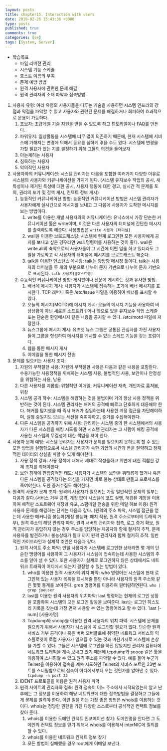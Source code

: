 ```yaml
---
layout: posts
title: chapter15. Interaction with users
date: 2019-02-26 15:43:36 +0900
type: posts
published: true
comments: true
categories: [se]
tags: [System, Server]
---
```



* 학습목표
    * 파일 리버전 관리
    * 시스템 기능 스케줄
    * 호스트 이름의 부여
    * 문제 예방 방법
    * 원격 사용자에 관련한 문제 해결
    * 원격 관리자의 소재 파악과 접촉방법

1. 사용자 유형: 여러 유형의 사용자들을 다루는 기술을 사용하면 시스템 인프라의 강점과 약점을 파악할 수 있고 사용자와 관련된 문제를 해결하거나 회피하여 효과적으로 운용이 가능하다.
    1. 초보자: 초급레벨 기술 지원을 받을 수 있도록 하고 튜토리얼이나 FAQ를 만든다.
    2. 파워유저: 일상활동을 시스템에 너무 많이 의존하기 때문에, 현재 시스템에 서비스에 가해지는 변경에 의해서 동요를 심하게 겪을 수도 있다. 시스템에 변경을 가할 필요가 있는 지를 결정하기 위해 그들의 의견을 들어보자
    3. 아는체하는 사용자
    4. 침묵하는 사용자
    5. 악의적인 사용자
2.  사용자와의 커뮤니케이션: 시스템 관리자는 다음을 포함한 여러가지 다양한 이유로 시스템의 사용자와 커뮤니케이션을 가지게 된다. (시스템 유지보수 작업의 공시, 새 특성이나 제거된 특성에 대한 공시, 사용자 행동에 대한 경고, 실시간 적 문제를 토의, 권리의 포기 및 정책 게시, 컨텍트 정보 게시)
    1.  능동적인 커뮤니케이션 방법: 능동적인 커뮤니케이션 방법은 시스템 관리자가 사용자에게 실시간으로 메시지를 보내고 그 다음에 사용자가 도착한 메시지를 보는 방법이다.
        1.  write를 이용한 개별 사용자와의 커뮤니케이션: 유닉스에서 가장 단순한 커뮤니케이션 툴은 write이며, 이것은 다른 사용자의 터미널에 간단한 메시지를 출력하도록 해준다. 사용방법은 `write 사용자 [터미널]`
        2.  wall을 이용한 브로드캐스팅: 시스템에 현재 로그인한 모든 사용자에게 공지를 보내고 싶은 경우라면 wall 명령어를 사용하는 것이 좋다. wall은 write all의 축약으로써 사용자들이 그 시간에 어떤 일을 하고 있더라도 그 일을 가로막고 각 사용자의 터미널에 메시지를 브로드캐스트 해준다. 
        3.  talk을 이용한 인스턴스 메시징: talk는 양방향 메시징 툴이다. talk는 사용자의 터미널을 두 개의 부분으로 나누어 문자 기반으로 나누어 문자 기반으로 표시된다. `talk 사용자[@호스트명]` 
    2.  수동적인 커뮤니케이션 방법: 게시판이나 신문에 게시하는 것과 유사한 방법.
        1.  배너에 메시지 게시: 사용자가 시스템에 접속하는 초기에 배너 메시지를 표시한다. TCP 래퍼나 혹은 /etc/issue 파일을 이용하여 배너를 표시할 수 있다.
        2.  오늘의 메시지(MOTD)에 메시지 게시: 오늘의 메시지 기능을 사용하여 비상상황이 아닌 새로운 소프트워ㅔ어나 앞으로 있을 유지보수 작업 스케줄 또는 단순한 환영메시지 같은 내용을 공지할 수 있다. /etc/motd 파일에 저장한다.
        3.  뉴스그룹에 메시지 게시: 유즈넷 뉴스 그룹은 공통된 관심사를 가진 사용자들이 그룹을 형성하여 메시지를 게시할 수 있는 스레드 기능을 갖는 포럼이다. 
        4.  웹을 통한 메시지 게시
        5.  이메일을 통한 메시지 전송
3.  문제를 일으키는 사용자 조치: 
    1.  자원의 부적절한 사용: 자원의 부적절한 사용은 다음과 같은 내용을 포함한다. 수용가능한 사용정책을 위배하는 시스템 사용, 불법적인 사용, 보안이나 안정성을 위협하는 사용, 남용
    2.  다른 사용자를 괴롭힘: 위협적인 이메일, 커뮤니케이션 재촉, 개인자료 훔쳐봄, 위장
    3.  시스템 공격 착수: 시스템을 해킹하는 것을 불법이며 거의 항상 사용 정책을 위반하는 것이 된다. 시스템 관리자는 해커의 공격에 빠르고 단호하게 대응해야 한다. 해커를 탐지했을 때 즉시 해커가 침입하는데 사용한 계정 접근을 차단해야하며, 실행 중일지도 모르는 세션을 죽여야하고, 증거를 수집해야한다.
    4.  다른 시스템을 공격하기 위해 사용: 관리하는 시스템 중의 한 시스템에서의 사용자가 다른 시스템을 해킹 시도를 하면 시스템 관리자는 그 사람이 해킹 공격에 사용한 시스템의 무결성에 대한 책임을 져야 한다.
4.  사용자 문제 예방: 시스템 관리자는 사용자가 문제를 일으키지 못하도록 할 수 있는 모든 방법을 실행함으로써 시스템 관리자가 속한 기업의 시간과 돈을 절약하고 잠재적인 데이터의 상실을 피할 수 있게 해야한다.
    1.  사용 정책 강화: 사용 정책에 대해서 제대로 작성을하고 위반에 대한 적합한 강제 조치를 취해야한다.
    2.  보안 침해에 편집증적인 태도: 사용자가 시스템의 보안을 위태롭게 했거나 혹은 다른 시스템을 공격했다는 의심을 가지면 바로 불능 상태로 만들고 프로세스를 죽여야한다. 도한 증거수집도 해야한다.
5.  원격의 사용자 문제 조치: 원격의 사용자가 일으키는 가장 일반적인 문제의 일부는 다음과 같다.(서비스 거부 공격, 계정 없이 시스템에 코드 실행, 해킹된 계정을 이용하여 해적판 소프트웨어 저장과 유포, 스팸메일 전송을 위한 메일 허브 이용) 원격 사용자 문제를 해결하는 단계는 다음과 같다. (원격의 주소 파악, 시스템 접근을 얻는데 사용한 메커니즘 불능화(계정 불능화, 패치 적용, 원격 주소로부터의 트래픽 거부), 원격 주소의 해당 관리자 파악, 원격 서버의 관리자와 접촉, 로그 증거 확보, 원격 관리자가 응답하지 않는 경우 주소를 담당하는 제공자와 함께 철저히 추적, 문제 사용자를 발견하거나 불능상태가 될때 까지 원격 관리자와 함께 철저히 추적. 일반적인 가이드라인과 실제적 조언은 다음과 같다.
    1. 원격 사이트 주소 파악: 만일 사용자가 시스템에 로그인한 상태라면 몇 개의 단순한 명령어를 사용하여 그 사용자가 시스템에 접속하는데 사용한 시스템의 주소를 알아 낼 수 있다. 또한 사용자가 실제로 로그인하지 않은 상태에서도 네트워크 트래픽이 어디에서 오는지 결정할 수 있는 방법이 있다. 
        1. who를 이용한 원격 사용자의 위치 파악: who 명령어는 시스템에 현재 로그인해 있는 사용자 목록을 표시해줄 뿐만 아니라 사용자의 원격 주소와 같은 몇몇 통계를 보여준다. grep 명령어를 이용하여 필터링하면된다. `who | grep joeuser`
        2. last를 이용한 원격 사용자의 위치파악: last 명령어는 현재의 로그인 상황을 포함하여 시스템의 모든 로그인 활동을 보여준다. last는 로그인 히스토리 기록을 찾는데 가장 먼저 사용할 수 있는 명령어라고 할 수 있다. `last [-num] [사용자명]
        3. Tcpdump와 snoop을 이용한 원격 사용자의 위치 파악: 시스템에 문제를 일으키기 위해서 사용자가 시스템에 꼭 로그인할 필요가 없다. 단순한 원격 서비스 거부 공격이나 혹은 버퍼 오버플로에 취약한 네트워크 서비스의 익스플로잇이 로컬 사용자가 일으킬 수 있는 것과 마찬가지로 시스템에 손상을 가할 수 있다. 그들은 시스템에 로그인을 하진 않았지만 관리자 컴퓨터에 네트워크 트래픽을 계속 보내고 있기 때문에 tcpdump와 snoop 같은 툴을 이용하여 스니핑할 수 있고 원격 주소를 파악할 수 있다. 예를 들어 누군가 Telnet을 이용하여 접속을 계속 시도하면 Telnet의 서비스 포트인 23번 포트를 스니핑함으로써 접속이 어디에서부터 오는 것인가를 알아낸 수 있다. ` tcpdump -n port 23`
    2. IDENT 프로토콜을 이용한 원격 사용자 파악
    3. 원격 사이트의 관리자와 접촉: 원격 접속이 어느 주소에서 시작되었는지 알고 난 후에는 그 정보를 이용하여 해당 네트워크에 대한 접촉방법을 결정하고 그들에게 문제를 알려야 한다. 이런 일을 하는 가장 좋은 방법은 whois를 이용하는 것이다. whois는 정당한 권한을 가진 다양한 소스로부터 공식적인 컨택트 정보를 찾아 준다.
        1. whois를 이용한 도메인 컨택트 인포메이션 찾기: 도메인명을 안다면 그 도메인의 컨택트 정보를 얻기 위해서 whois를 이용해서 interNIC에 질의를 할 수 있다. 
        2. whois를 이용한 네트워크 컨택트 정보 찾기
        3. 모든 방법이 실패했을 경우 root에게 이메일 보낸다.

